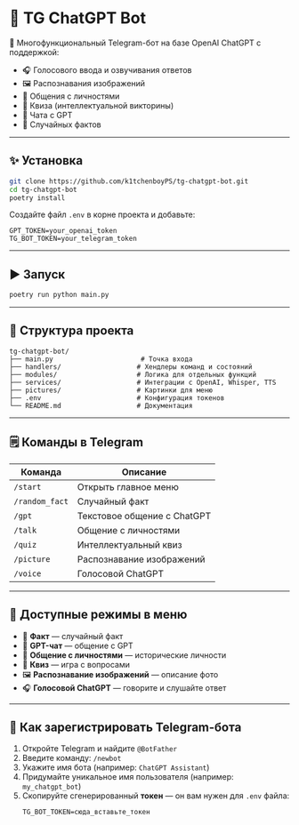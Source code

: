 # 🤖 TG ChatGPT Bot

🌟 Многофункциональный Telegram-бот на базе OpenAI ChatGPT с поддержкой:

- 🎧 Голосового ввода и озвучивания ответов
- 🖼️ Распознавания изображений
- 💬 Общения с личностями
- 🧠 Квиза (интеллектуальной викторины)
- 🤖 Чата с GPT
- 🎲 Случайных фактов

---

## ✨ Установка

```bash
git clone https://github.com/k1tchenboyPS/tg-chatgpt-bot.git
cd tg-chatgpt-bot
poetry install
```

Создайте файл `.env` в корне проекта и добавьте:

```
GPT_TOKEN=your_openai_token
TG_BOT_TOKEN=your_telegram_token
```

---

## ▶️ Запуск

```bash
poetry run python main.py
```

---

## 📃 Структура проекта

```
tg-chatgpt-bot/
├── main.py                      # Точка входа
├── handlers/                   # Хендлеры команд и состояний
├── modules/                    # Логика для отдельных функций
├── services/                   # Интеграции с OpenAI, Whisper, TTS
├── pictures/                   # Картинки для меню
├── .env                        # Конфигурация токенов
└── README.md                   # Документация
```

---

## 🗒 Команды в Telegram

| Команда        | Описание                    |
| -------------- | --------------------------- |
| `/start`       | Открыть главное меню        |
| `/random_fact` | Случайный факт              |
| `/gpt`         | Текстовое общение c ChatGPT |
| `/talk`        | Общение с личностями        |
| `/quiz`        | Интеллектуальный квиз       |
| `/picture`     | Распознавание изображений   |
| `/voice`       | Голосовой ChatGPT           |

---

## 📀 Доступные режимы в меню

- 🎲 **Факт** — случайный факт
- 🤖 **GPT-чат** — общение c GPT
- 💬 **Общение с личностями** — исторические личности
- 🧠 **Квиз** — игра с вопросами
- 🖼️ **Распознавание изображений** — описание фото
- 🎧 **Голосовой ChatGPT** — говорите и слушайте ответ

---

## 🚀 Как зарегистрировать Telegram-бота

1. Откройте Telegram и найдите `@BotFather`
2. Введите команду: `/newbot`
3. Укажите имя бота (например: `ChatGPT Assistant`)
4. Придумайте уникальное имя пользователя (например: `my_chatgpt_bot`)
5. Скопируйте сгенерированный **токен** — он вам нужен для `.env` файла:
   ```
   TG_BOT_TOKEN=сюда_вставьте_токен
   ```
